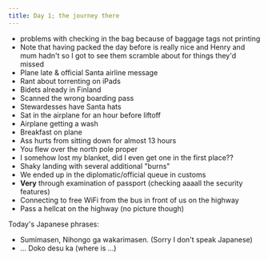 ```yaml
---
title: Day 1; the journey there
---
```

* problems with checking in the bag because of baggage tags not printing
* Note that having packed the day before is really nice and Henry and mum hadn't so I got to see them scramble about for things they'd missed
* Plane late & official Santa airline message
* Rant about torrenting on iPads
* Bidets already in Finland
* Scanned the wrong boarding pass
* Stewardesses have Santa hats
* Sat in the airplane for an hour before liftoff
* Airplane getting a wash
* Breakfast on plane
* Ass hurts from sitting down for almost 13 hours
* You flew over the north pole proper
* I somehow lost my blanket, did I even get one in the first place??
* Shaky landing with several additional "burns"
* We ended up in the diplomatic/official queue in customs
* **Very** through examination of passport (checking aaaall the security features)
* Connecting to free WiFi from the bus in front of us on the highway
* Pass a hellcat on the highway (no picture though)

Today's Japanese phrases:
* Sumimasen, Nihongo ga wakarimasen. (Sorry I don't speak Japanese)
* ... Doko desu ka (where is ...)
